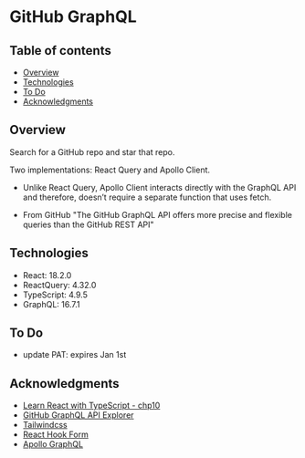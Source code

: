 # GitHub GraphQL

## Table of contents

- [Overview](#overview)
- [Technologies](#technologies)
- [To Do](#to-do)
- [Acknowledgments](#acknowledgments)

## Overview

Search for a GitHub repo and star that repo. 

Two implementations: React Query and Apollo Client.

- Unlike React Query, Apollo Client interacts directly with the GraphQL API and therefore, doesn’t require a separate function that uses fetch.

- From GitHub "The GitHub GraphQL API offers more precise and flexible queries than the GitHub REST API"

## Technologies

- React: 18.2.0
- ReactQuery: 4.32.0
- TypeScript: 4.9.5
- GraphQL: 16.7.1

## To Do
- update PAT: expires Jan 1st

## Acknowledgments
- [Learn React with TypeScript - chp10](https://www.packtpub.com/product/learn-react-with-typescript-second-edition/9781804614204)
- [GitHub GraphQL API Explorer](https://docs.github.com/en/graphql/guides/using-the-explorer)
- [Tailwindcss](https://tailwindcss.com/)
- [React Hook Form](https://www.react-hook-form.com/)
- [Apollo GraphQL](https://www.apollographql.com/docs/react/)

